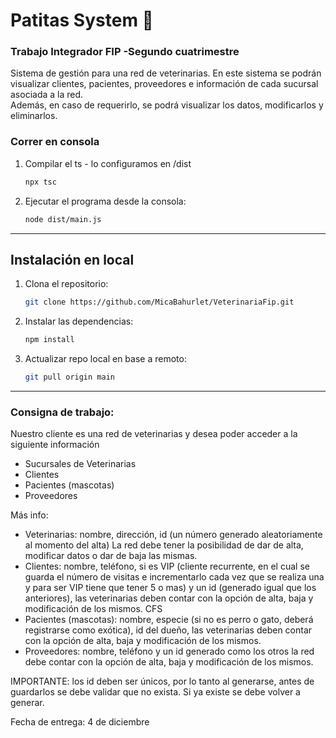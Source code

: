 <h1>Patitas System 🐾</h1>
<h3>Trabajo Integrador FIP -Segundo cuatrimestre</h3>
<p>Sistema de gestión para una red de veterinarias. En este sistema se podrán visualizar clientes, pacientes, proveedores e información de cada sucursal asociada a la red. <br> Además, en caso de requerirlo, se podrá visualizar los datos, modificarlos y eliminarlos.</p>

### Correr en consola

1. Compilar el ts - lo configuramos en /dist
   ```bash
   npx tsc
2. Ejecutar el programa desde la consola: 
   ```bash
   node dist/main.js
<hr>


## Instalación en local
1. Clona el repositorio:
   ```bash
   git clone https://github.com/MicaBahurlet/VeterinariaFip.git
2. Instalar las dependencias:
   ```bash
   npm install
3. Actualizar repo local en base a remoto:
   ```bash
   git pull origin main
<hr>
<h3>Consigna de trabajo: </h3>
 
Nuestro cliente es una red de veterinarias y 
desea poder acceder a la siguiente información

- Sucursales de Veterinarias
- Clientes
- Pacientes (mascotas)
- Proveedores

Más info: 
-  Veterinarias: nombre, dirección, id (un número 
generado  aleatoriamente  al  momento  del  alta) 
La red debe tener la posibilidad de dar de alta, 
modificar datos o dar de baja las mismas.
-  Clientes:  nombre,  teléfono,  si  es  VIP  (cliente 
recurrente, en el cual se guarda el número de 
visitas e incrementarlo cada vez que se realiza 
una y para ser VIP tiene que tener 5 o mas) y un 
id  (generado  igual  que  los  anteriores),  las 
veterinarias deben contar con la opción de alta, 
baja y modificación de los mismos.
CFS
-  Pacientes (mascotas): nombre, especie (si no es 
perro o gato, deberá registrarse como exótica), id 
del  dueño,  las  veterinarias  deben  contar  con  la 
opción de alta, baja y modificación de los mismos.
-  Proveedores: nombre, teléfono  y un id  generado 
como los otros la red debe contar con la opción de 
alta, baja y modificación de los mismos.

IMPORTANTE:  los  id  deben  ser  únicos,  por  lo  tanto  al 
generarse,  antes  de  guardarlos  se  debe  validar  que  no 
exista. Si ya existe se debe volver a generar.

Fecha de entrega: 4 de diciembre